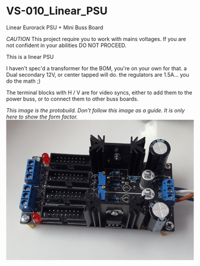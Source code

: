 # VS-010_Linear_PSU
Linear Eurorack PSU + Mini Buss Board

*CAUTION* This project require you to work with mains voltages. If you are not confident in your abilities DO NOT PROCEED.

This is a linear PSU

I haven't spec'd a transformer for the BOM, you're on your own for that. a Dual secondary 12V, or center tapped will do. the regulators are 1.5A... you do the math ;) 

The terminal blocks with H / V are for video syncs, either to add them to the power buss, or to connect them to other buss boards.

*This image is the protobuild. Don't follow this image as a guide. It is only here to show the form factor.*
![alt text](https://github.com/Teletect/VS-010_Linear_PSU/blob/main/teletectpsu.jpg?raw=true)

